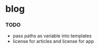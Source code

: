 # blog

### TODO
- pass paths as variable into templates
- license for articles and license for app
